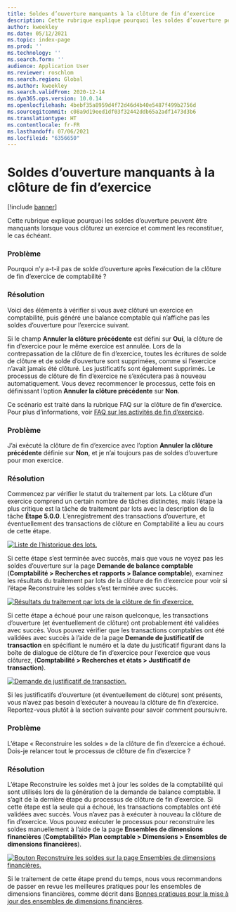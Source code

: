 ```yaml
---
title: Soldes d’ouverture manquants à la clôture de fin d’exercice
description: Cette rubrique explique pourquoi les soldes d’ouverture peuvent être manquants lorsque vous clôturez un exercice et comment les reconstituer, le cas échéant.
author: kweekley
ms.date: 05/12/2021
ms.topic: index-page
ms.prod: ''
ms.technology: ''
ms.search.form: ''
audience: Application User
ms.reviewer: roschlom
ms.search.region: Global
ms.author: kweekley
ms.search.validFrom: 2020-12-14
ms.dyn365.ops.version: 10.0.14
ms.openlocfilehash: 4bebf35a8959d4f72d46d4b40e5487f499b2756d
ms.sourcegitcommit: c08a9d19eed1df03f32442ddb65a2adf1473d3b6
ms.translationtype: HT
ms.contentlocale: fr-FR
ms.lasthandoff: 07/06/2021
ms.locfileid: "6356650"
---
```

# <a name="year-end-close-missing-opening-balances"></a>Soldes d’ouverture manquants à la clôture de fin d’exercice

[!include [banner](../includes/banner.md)]

Cette rubrique explique pourquoi les soldes d’ouverture peuvent être manquants lorsque vous clôturez un exercice et comment les reconstituer, le cas échéant.

### <a name="symptom"></a>Problème

Pourquoi n’y a-t-il pas de solde d’ouverture après l’exécution de la clôture de fin d’exercice de comptabilité ? 

### <a name="resolution"></a>Résolution

Voici des éléments à vérifier si vous avez clôturé un exercice en comptabilité, puis généré une balance comptable qui n’affiche pas les soldes d’ouverture pour l’exercice suivant.

Si le champ **Annuler la clôture précédente** est défini sur **Oui**, la clôture de fin d’exercice pour le même exercice est annulée. Lors de la contrepassation de la clôture de fin d’exercice, toutes les écritures de solde de clôture et de solde d’ouverture sont supprimées, comme si l’exercice n’avait jamais été clôturé. Les justificatifs sont également supprimés. Le processus de clôture de fin d’exercice ne s’exécutera pas à nouveau automatiquement. Vous devez recommencer le processus, cette fois en définissant l’option **Annuler la clôture précédente** sur **Non**.

Ce scénario est traité dans la rubrique FAQ sur la clôture de fin d’exercice. Pour plus d’informations, voir [FAQ sur les activités de fin d’exercice](faq-year-end-activities.md).

### <a name="symptom"></a>Problème

J’ai exécuté la clôture de fin d’exercice avec l’option **Annuler la clôture précédente** définie sur **Non**, et je n’ai toujours pas de soldes d’ouverture pour mon exercice.

### <a name="resolution"></a>Résolution

Commencez par vérifier le statut du traitement par lots. La clôture d’un exercice comprend un certain nombre de tâches distinctes, mais l’étape la plus critique est la tâche de traitement par lots avec la description de la tâche **Étape 5.0.0**. L’enregistrement des transactions d’ouverture, et éventuellement des transactions de clôture en Comptabilité a lieu au cours de cette étape. 

[![Liste de l’historique des lots.](./media/yec-mssng-open-blnces-01.png)](./media/yec-mssng-open-blnces-01.png)

Si cette étape s’est terminée avec succès, mais que vous ne voyez pas les soldes d’ouverture sur la page **Demande de balance comptable** (**Comptabilité > Recherches et rapports > Balance comptable**), examinez les résultats du traitement par lots de la clôture de fin d’exercice pour voir si l’étape Reconstruire les soldes s’est terminée avec succès.

[![Résultats du traitement par lots de la clôture de fin d’exercice.](./media/yec-mssng-open-blnces-02.png)](./media/yec-mssng-open-blnces-02.png)

Si cette étape a échoué pour une raison quelconque, les transactions d’ouverture (et éventuellement de clôture) ont probablement été validées avec succès. Vous pouvez vérifier que les transactions comptables ont été validées avec succès à l’aide de la page **Demande de justificatif de transaction** en spécifiant le numéro et la date du justificatif figurant dans la boîte de dialogue de clôture de fin d’exercice pour l’exercice que vous clôturez, (**Comptabilité > Recherches et états > Justificatif de transaction**).

[![Demande de justificatif de transaction.](./media/yec-mssng-open-blnces-03.png)](./media/yec-mssng-open-blnces-03.png)

Si les justificatifs d’ouverture (et éventuellement de clôture) sont présents, vous n’avez pas besoin d’exécuter à nouveau la clôture de fin d’exercice. Reportez-vous plutôt à la section suivante pour savoir comment poursuivre.

### <a name="symptom"></a>Problème

L’étape « Reconstruire les soldes » de la clôture de fin d’exercice a échoué. Dois-je relancer tout le processus de clôture de fin d’exercice ?

### <a name="resolution"></a>Résolution

L’étape Reconstruire les soldes met à jour les soldes de la comptabilité qui sont utilisés lors de la génération de la demande de balance comptable.  Il s’agit de la dernière étape du processus de clôture de fin d’exercice.  Si cette étape est la seule qui a échoué, les transactions comptables ont été validées avec succès.  Vous n’avez pas à exécuter à nouveau la clôture de fin d’exercice. Vous pouvez exécuter le processus pour reconstruire les soldes manuellement à l’aide de la page **Ensembles de dimensions financières** (**Comptabilité> Plan comptable > Dimensions > Ensembles de dimensions financières**).

[![Bouton Reconstruire les soldes sur la page Ensembles de dimensions financières.](./media/yec-mssng-open-blnces-04.png)](./media/yec-mssng-open-blnces-04.png)

Si le traitement de cette étape prend du temps, nous vous recommandons de passer en revue les meilleures pratiques pour les ensembles de dimensions financières, comme décrit dans [Bonnes pratiques pour la mise à jour des ensembles de dimensions financières](https://community.dynamics.com/365/financeandoperations/b/dynamics-365-finance-blog/posts/best-practices-for-updating-financial-dimension-set-dimension-sets). 

